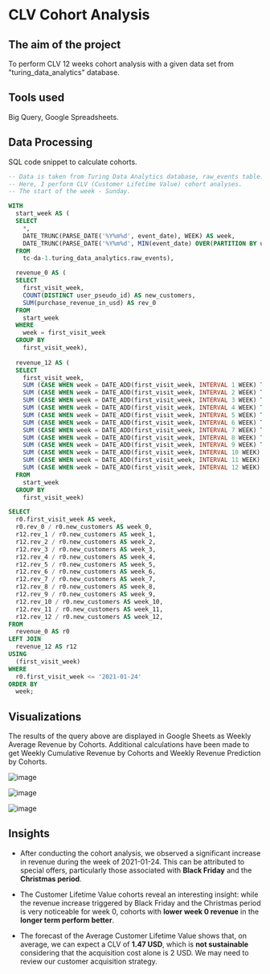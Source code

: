 # CLV Cohort Analysis
## The aim of the project
To perform CLV 12 weeks cohort analysis with a given data set from "turing_data_analytics" database.
## Tools used
Big Query, Google Spreadsheets.
## Data Processing
SQL code snippet to calculate cohorts.
``` sql
-- Data is taken from Turing Data Analytics database, raw_events table.
-- Here, I perform CLV (Customer Lifetime Value) cohort analyses.
-- The start of the week - Sunday.

WITH
  start_week AS (
  SELECT
    *,
    DATE_TRUNC(PARSE_DATE('%Y%m%d', event_date), WEEK) AS week,
    DATE_TRUNC(PARSE_DATE('%Y%m%d', MIN(event_date) OVER(PARTITION BY user_pseudo_id)), WEEK) AS first_visit_week
  FROM
    tc-da-1.turing_data_analytics.raw_events),

  revenue_0 AS (
  SELECT
    first_visit_week,
    COUNT(DISTINCT user_pseudo_id) AS new_customers,
    SUM(purchase_revenue_in_usd) AS rev_0
  FROM
    start_week
  WHERE
    week = first_visit_week
  GROUP BY
    first_visit_week),
  
  revenue_12 AS (
  SELECT
    first_visit_week,
    SUM (CASE WHEN week = DATE_ADD(first_visit_week, INTERVAL 1 WEEK) THEN purchase_revenue_in_usd END) AS rev_1,
    SUM (CASE WHEN week = DATE_ADD(first_visit_week, INTERVAL 2 WEEK) THEN purchase_revenue_in_usd END) AS rev_2,
    SUM (CASE WHEN week = DATE_ADD(first_visit_week, INTERVAL 3 WEEK) THEN purchase_revenue_in_usd END) AS rev_3,
    SUM (CASE WHEN week = DATE_ADD(first_visit_week, INTERVAL 4 WEEK) THEN purchase_revenue_in_usd END) AS rev_4,
    SUM (CASE WHEN week = DATE_ADD(first_visit_week, INTERVAL 5 WEEK) THEN purchase_revenue_in_usd END) AS rev_5,
    SUM (CASE WHEN week = DATE_ADD(first_visit_week, INTERVAL 6 WEEK) THEN purchase_revenue_in_usd END) AS rev_6,
    SUM (CASE WHEN week = DATE_ADD(first_visit_week, INTERVAL 7 WEEK) THEN purchase_revenue_in_usd END) AS rev_7,
    SUM (CASE WHEN week = DATE_ADD(first_visit_week, INTERVAL 8 WEEK) THEN purchase_revenue_in_usd END) AS rev_8,
    SUM (CASE WHEN week = DATE_ADD(first_visit_week, INTERVAL 9 WEEK) THEN purchase_revenue_in_usd END) AS rev_9,
    SUM (CASE WHEN week = DATE_ADD(first_visit_week, INTERVAL 10 WEEK) THEN purchase_revenue_in_usd END) AS rev_10,
    SUM (CASE WHEN week = DATE_ADD(first_visit_week, INTERVAL 11 WEEK) THEN purchase_revenue_in_usd END) AS rev_11,
    SUM (CASE WHEN week = DATE_ADD(first_visit_week, INTERVAL 12 WEEK) THEN purchase_revenue_in_usd END) AS rev_12
  FROM
    start_week
  GROUP BY
    first_visit_week)

SELECT
  r0.first_visit_week AS week,
  r0.rev_0 / r0.new_customers AS week_0,
  r12.rev_1 / r0.new_customers AS week_1,
  r12.rev_2 / r0.new_customers AS week_2,
  r12.rev_3 / r0.new_customers AS week_3,
  r12.rev_4 / r0.new_customers AS week_4,
  r12.rev_5 / r0.new_customers AS week_5,
  r12.rev_6 / r0.new_customers AS week_6,
  r12.rev_7 / r0.new_customers AS week_7,
  r12.rev_8 / r0.new_customers AS week_8,
  r12.rev_9 / r0.new_customers AS week_9,
  r12.rev_10 / r0.new_customers AS week_10,
  r12.rev_11 / r0.new_customers AS week_11,
  r12.rev_12 / r0.new_customers AS week_12,
FROM
  revenue_0 AS r0
LEFT JOIN
  revenue_12 AS r12
USING
  (first_visit_week)
WHERE
  r0.first_visit_week <= '2021-01-24'
ORDER BY
  week;
```
## Visualizations
The results of the query above are displayed in Google Sheets as Weekly Average Revenue by Cohorts. Additional calculations have been made to get Weekly Cumulative Revenue by Cohorts and Weekly Revenue Prediction by Cohorts.

![image](https://github.com/audriusvi/CLV-Cohort-Analysis/assets/168005242/fc0a1741-de20-4039-8d64-b517f4446170)

![image](https://github.com/audriusvi/CLV-Cohort-Analysis/assets/168005242/769ff7d7-89f3-4694-8038-72c475b4bc56)

![image](https://github.com/audriusvi/CLV-Cohort-Analysis/assets/168005242/7ca2f0cd-08a6-4133-bbde-968ecca4004a)

## Insights
- After conducting the cohort analysis, we observed a significant increase in revenue during the week of 2021-01-24. This can be attributed to special offers, particularly those associated with **Black Friday** and the **Christmas period**.

- The Customer Lifetime Value cohorts reveal an interesting insight: while the revenue increase triggered by Black Friday and the Christmas period is very noticeable for week 0, cohorts with **lower week 0 revenue** in the **longer term perform better**.

- The forecast of the Average Customer Lifetime Value shows that, on average, we can expect a CLV of **1.47 USD**, which is **not sustainable** considering that the acquisition cost alone is 2 USD. We may need to review our customer acquisition strategy.
